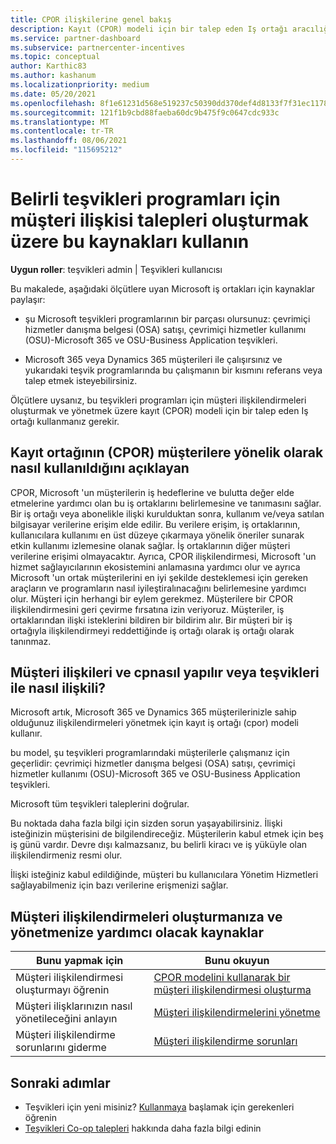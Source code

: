 ```yaml
---
title: CPOR ilişkilerine genel bakış
description: Kayıt (CPOR) modeli için bir talep eden Iş ortağı aracılığıyla müşterileri belirli teşvikleri programlarıyla ilişkilendirmek zorunda olma kaynakları hakkında bilgi edinin.
ms.service: partner-dashboard
ms.subservice: partnercenter-incentives
ms.topic: conceptual
author: Karthic83
ms.author: kashanum
ms.localizationpriority: medium
ms.date: 05/20/2021
ms.openlocfilehash: 8f1e61231d568e519237c50390dd370def4d8133f7f31ec1178ed68f72c80dea
ms.sourcegitcommit: 121f1b9cbd88faeba60dc9b475f9c0647cdc933c
ms.translationtype: MT
ms.contentlocale: tr-TR
ms.lasthandoff: 08/06/2021
ms.locfileid: "115695212"
---
```

# <a name="use-these-resources-to-make-customer-association-claims-for-specific-incentives-programs"></a>Belirli teşvikleri programları için müşteri ilişkisi talepleri oluşturmak üzere bu kaynakları kullanın

**Uygun roller**: teşvikleri admin | Teşvikleri kullanıcısı

Bu makalede, aşağıdaki ölçütlere uyan Microsoft iş ortakları için kaynaklar paylaşır:

- şu Microsoft teşvikleri programlarının bir parçası olursunuz: çevrimiçi hizmetler danışma belgesi (OSA) satışı, çevrimiçi hizmetler kullanımı (OSU)-Microsoft 365 ve OSU-Business Application teşvikleri.

- Microsoft 365 veya Dynamics 365 müşterileri ile çalışırsınız ve yukarıdaki teşvik programlarında bu çalışmanın bir kısmını referans veya talep etmek isteyebilirsiniz.

Ölçütlere uysanız, bu teşvikleri programları için müşteri ilişkilendirmeleri oluşturmak ve yönetmek üzere kayıt (CPOR) modeli için bir talep eden Iş ortağı kullanmanız gerekir.

## <a name="explaining-claiming-partner-of-record-cpor-to-customers"></a>Kayıt ortağının (CPOR) müşterilere yönelik olarak nasıl kullanıldığını açıklayan

CPOR, Microsoft 'un müşterilerin iş hedeflerine ve bulutta değer elde etmelerine yardımcı olan bu iş ortaklarını belirlemesine ve tanımasını sağlar. Bir iş ortağı veya abonelikle ilişki kurulduktan sonra, kullanım ve/veya satılan bilgisayar verilerine erişim elde edilir. Bu verilere erişim, iş ortaklarının, kullanıcılara kullanımı en üst düzeye çıkarmaya yönelik öneriler sunarak etkin kullanımı izlemesine olanak sağlar. İş ortaklarının diğer müşteri verilerine erişimi olmayacaktır. Ayrıca, CPOR ilişkilendirmesi, Microsoft 'un hizmet sağlayıcılarının ekosistemini anlamasına yardımcı olur ve ayrıca Microsoft 'un ortak müşterilerini en iyi şekilde desteklemesi için gereken araçların ve programların nasıl iyileştiralınacağını belirlemesine yardımcı olur. Müşteri için herhangi bir eylem gerekmez. Müşterilere bir CPOR ilişkilendirmesini geri çevirme fırsatına izin veriyoruz. Müşteriler, iş ortaklarından ilişki isteklerini bildiren bir bildirim alır. Bir müşteri bir iş ortağıyla ilişkilendirmeyi reddettiğinde iş ortağı olarak iş ortağı olarak tanınmaz.

## <a name="how-do-customer-associations-and-cpor-relate-to-incentives"></a>Müşteri ilişkileri ve cpnasıl yapılır veya teşvikleri ile nasıl ilişkili?

Microsoft artık, Microsoft 365 ve Dynamics 365 müşterilerinizle sahip olduğunuz ilişkilendirmeleri yönetmek için kayıt iş ortağı (cpor) modeli kullanır.

bu model, şu teşvikleri programlarındaki müşterilerle çalışmanız için geçerlidir: çevrimiçi hizmetler danışma belgesi (OSA) satışı, çevrimiçi hizmetler kullanımı (OSU)-Microsoft 365 ve OSU-Business Application teşvikleri.

Microsoft tüm teşvikleri taleplerini doğrular.

Bu noktada daha fazla bilgi için sizden sorun yaşayabilirsiniz. İlişki isteğinizin müşterisini de bilgilendireceğiz. Müşterilerin kabul etmek için beş iş günü vardır. Devre dışı kalmazsanız, bu belirli kiracı ve iş yüküyle olan ilişkilendirmeniz resmi olur.

İlişki isteğiniz kabul edildiğinde, müşteri bu kullanıcılara Yönetim Hizmetleri sağlayabilmeniz için bazı verilerine erişmenizi sağlar. 

## <a name="resources-to-help-you-create-and-manage-customer-associations"></a>Müşteri ilişkilendirmeleri oluşturmanıza ve yönetmenize yardımcı olacak kaynaklar


|  **Bunu yapmak için**  |  **Bunu okuyun**  |
|--------------|-----------|
| Müşteri ilişkilendirmesi oluşturmayı öğrenin  | [CPOR modelini kullanarak bir müşteri ilişkilendirmesi oluşturma](submit-osa-claim.md)  |
|Müşteri ilişklarınızın nasıl yönetileceğini anlayın  | [Müşteri ilişkilendirmelerini yönetme](incentives-manage-customer-associations.md)  |
|Müşteri ilişkilendirme sorunlarını giderme  | [Müşteri ilişkilendirme sorunları](incentives-customer-association-issues.md)  |

## <a name="next-steps"></a>Sonraki adımlar

- Teşvikleri için yeni misiniz? [Kullanmaya](incentives-get-started-intro.md) başlamak için gerekenleri öğrenin
- [Teşvikleri Co-op talepleri](claims-overview.md) hakkında daha fazla bilgi edinin
